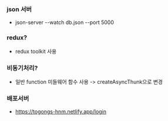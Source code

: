 ### json 서버

- json-server --watch db.json --port 5000

### redux?

- redux toolkit 사용

### 비동기처리?

- 일반 function 미들웨어 함수 사용 -> createAsyncThunk으로 변경

### 배포서버

- https://togongs-hnm.netlify.app/login
